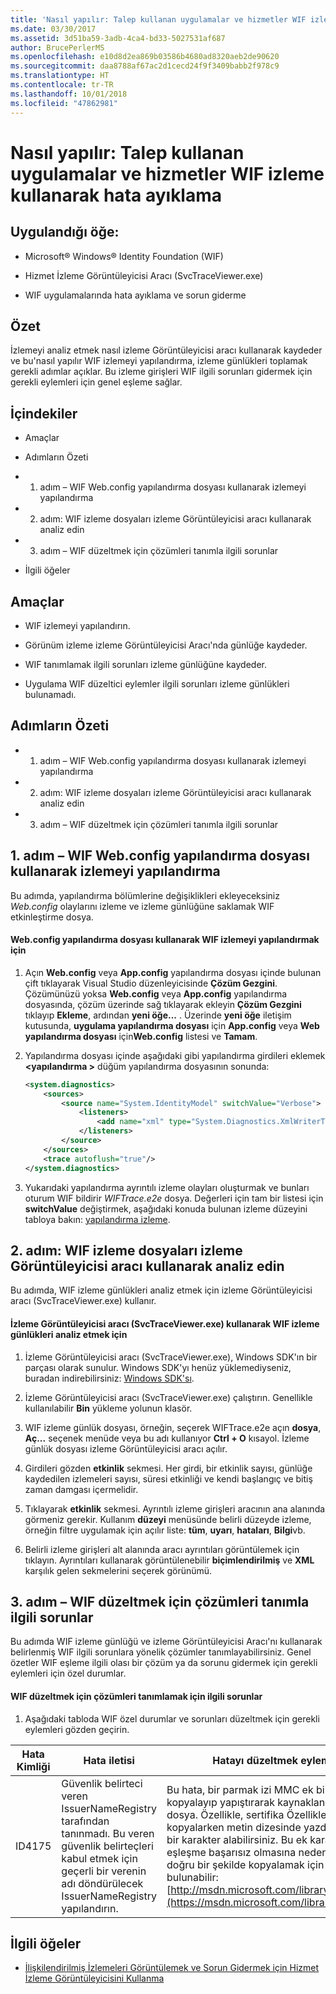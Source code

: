 ```yaml
---
title: 'Nasıl yapılır: Talep kullanan uygulamalar ve hizmetler WIF izleme kullanarak hata ayıklama'
ms.date: 03/30/2017
ms.assetid: 3d51ba59-3adb-4ca4-bd33-5027531af687
author: BrucePerlerMS
ms.openlocfilehash: e10d8d2ea869b03586b4680ad8320aeb2de90620
ms.sourcegitcommit: daa8788af67ac2d1cecd24f9f3409babb2f978c9
ms.translationtype: HT
ms.contentlocale: tr-TR
ms.lasthandoff: 10/01/2018
ms.locfileid: "47862981"
---
```

# <a name="how-to-debug-claims-aware-applications-and-services-using-wif-tracing"></a>Nasıl yapılır: Talep kullanan uygulamalar ve hizmetler WIF izleme kullanarak hata ayıklama
## <a name="applies-to"></a>Uygulandığı öğe:  
  
-   Microsoft® Windows® Identity Foundation (WIF)  
  
-   Hizmet İzleme Görüntüleyicisi Aracı (SvcTraceViewer.exe)  
  
-   WIF uygulamalarında hata ayıklama ve sorun giderme  
  
## <a name="summary"></a>Özet  
 İzlemeyi analiz etmek nasıl izleme Görüntüleyicisi aracı kullanarak kaydeder ve bu'nasıl yapılır WIF izlemeyi yapılandırma, izleme günlükleri toplamak gerekli adımlar açıklar. Bu izleme girişleri WIF ilgili sorunları gidermek için gerekli eylemleri için genel eşleme sağlar.  
  
## <a name="contents"></a>İçindekiler  
  
-   Amaçlar  
  
-   Adımların Özeti  
  
-   1. adım – WIF Web.config yapılandırma dosyası kullanarak izlemeyi yapılandırma  
  
-   2. adım: WIF izleme dosyaları izleme Görüntüleyicisi aracı kullanarak analiz edin  
  
-   3. adım – WIF düzeltmek için çözümleri tanımla ilgili sorunlar  
  
-   İlgili öğeler  
  
## <a name="objectives"></a>Amaçlar  
  
-   WIF izlemeyi yapılandırın.  
  
-   Görünüm izleme izleme Görüntüleyicisi Aracı'nda günlüğe kaydeder.  
  
-   WIF tanımlamak ilgili sorunları izleme günlüğüne kaydeder.  
  
-   Uygulama WIF düzeltici eylemler ilgili sorunları izleme günlükleri bulunamadı.  
  
## <a name="summary-of-steps"></a>Adımların Özeti  
  
-   1. adım – WIF Web.config yapılandırma dosyası kullanarak izlemeyi yapılandırma  
  
-   2. adım: WIF izleme dosyaları izleme Görüntüleyicisi aracı kullanarak analiz edin  
  
-   3. adım – WIF düzeltmek için çözümleri tanımla ilgili sorunlar  
  
## <a name="step-1--configure-wif-tracing-using-webconfig-configuration-file"></a>1. adım – WIF Web.config yapılandırma dosyası kullanarak izlemeyi yapılandırma  
 Bu adımda, yapılandırma bölümlerine değişiklikleri ekleyeceksiniz *Web.config* olaylarını izleme ve izleme günlüğüne saklamak WIF etkinleştirme dosya.  
  
#### <a name="to-configure-wif-tracing-using-webconfig-configuration-file"></a>Web.config yapılandırma dosyası kullanarak WIF izlemeyi yapılandırmak için  
  
1.  Açın **Web.config** veya **App.config** yapılandırma dosyası içinde bulunan çift tıklayarak Visual Studio düzenleyicisinde **Çözüm Gezgini**. Çözümünüzü yoksa **Web.config** veya **App.config** yapılandırma dosyasında, çözüm üzerinde sağ tıklayarak ekleyin **Çözüm Gezgini** tıklayıp **Ekleme**, ardından **yeni öğe...** . Üzerinde **yeni öğe** iletişim kutusunda, **uygulama yapılandırma dosyası** için **App.config** veya **Web yapılandırma dosyası** için**Web.config** listesi ve **Tamam**.  
  
2.  Yapılandırma dosyası içinde aşağıdaki gibi yapılandırma girdileri eklemek  **\<yapılandırma >** düğüm yapılandırma dosyasının sonunda:  
  
    ```xml  
    <system.diagnostics>  
        <sources>  
            <source name="System.IdentityModel" switchValue="Verbose">  
                <listeners>  
                    <add name="xml" type="System.Diagnostics.XmlWriterTraceListener" initializeData="WIFTrace.e2e"/>  
                </listeners>  
            </source>  
        </sources>  
        <trace autoflush="true"/>  
    </system.diagnostics>  
    ```  
  
3.  Yukarıdaki yapılandırma ayrıntılı izleme olayları oluşturmak ve bunları oturum WIF bildirir *WIFTrace.e2e* dosya. Değerleri için tam bir listesi için **switchValue** değiştirmek, aşağıdaki konuda bulunan izleme düzeyini tabloya bakın: [yapılandırma izleme](../wcf/diagnostics/tracing/configuring-tracing.md).  
  
## <a name="step-2--analyze-wif-trace-files-using-trace-viewer-tool"></a>2. adım: WIF izleme dosyaları izleme Görüntüleyicisi aracı kullanarak analiz edin  
 Bu adımda, WIF izleme günlükleri analiz etmek için izleme Görüntüleyicisi aracı (SvcTraceViewer.exe) kullanır.  
  
#### <a name="to-analyze-wif-trace-logs-using-trace-viewer-tool-svctraceviewerexe"></a>İzleme Görüntüleyicisi aracı (SvcTraceViewer.exe) kullanarak WIF izleme günlükleri analiz etmek için  
  
1.  İzleme Görüntüleyicisi aracı (SvcTraceViewer.exe), Windows SDK'ın bir parçası olarak sunulur. Windows SDK'yı henüz yüklemediyseniz, buradan indirebilirsiniz: [Windows SDK'sı](https://www.microsoft.com/download/en/details.aspx?id=8279).  
  
2.  İzleme Görüntüleyicisi aracı (SvcTraceViewer.exe) çalıştırın. Genellikle kullanılabilir **Bin** yükleme yolunun klasör.  
  
3.  WIF izleme günlük dosyası, örneğin, seçerek WIFTrace.e2e açın **dosya**, **Aç...** seçenek menüde veya bu adı kullanıyor **Ctrl + O** kısayol. İzleme günlük dosyası izleme Görüntüleyicisi aracı açılır.  
  
4.  Girdileri gözden **etkinlik** sekmesi. Her girdi, bir etkinlik sayısı, günlüğe kaydedilen izlemeleri sayısı, süresi etkinliği ve kendi başlangıç ve bitiş zaman damgası içermelidir.  
  
5.  Tıklayarak **etkinlik** sekmesi. Ayrıntılı izleme girişleri aracının ana alanında görmeniz gerekir. Kullanım **düzeyi** menüsünde belirli düzeyde izleme, örneğin filtre uygulamak için açılır liste: **tüm**, **uyarı**, **hataları**, **Bilgi**vb.  
  
6.  Belirli izleme girişleri alt alanında aracı ayrıntıları görüntülemek için tıklayın. Ayrıntıları kullanarak görüntülenebilir **biçimlendirilmiş** ve **XML** karşılık gelen sekmelerini seçerek görünümü.  
  
## <a name="step-3--identify-solutions-to-fix-wif-related-issues"></a>3. adım – WIF düzeltmek için çözümleri tanımla ilgili sorunlar  
 Bu adımda WIF izleme günlüğü ve izleme Görüntüleyicisi Aracı'nı kullanarak belirlenmiş WIF ilgili sorunlara yönelik çözümler tanımlayabilirsiniz. Genel özetler WIF eşleme ilgili olası bir çözüm ya da sorunu gidermek için gerekli eylemleri için özel durumlar.  
  
#### <a name="to-identify-solutions-to-fix-wif-related-issues"></a>WIF düzeltmek için çözümleri tanımlamak için ilgili sorunlar  
  
1.  Aşağıdaki tabloda WIF özel durumlar ve sorunları düzeltmek için gerekli eylemleri gözden geçirin.  
  
|**Hata Kimliği**|**Hata iletisi**|**Hatayı düzeltmek eylem gerekli**|  
|-|-|-|  
|ID4175|Güvenlik belirteci veren IssuerNameRegistry tarafından tanınmadı.  Bu veren güvenlik belirteçleri kabul etmek için geçerli bir verenin adı döndürülecek IssuerNameRegistry yapılandırın.|Bu hata, bir parmak izi MMC ek bileşeninden kopyalayıp yapıştırarak kaynaklanabilir *Web.config* dosya. Özellikle, sertifika Özellikler penceresinden kopyalarken metin dizesinde yazdırılamayan ekstra bir karakter alabilirsiniz. Bu ek karakter parmak izi eşleşme başarısız olmasına neden olur. Parmak izi doğru bir şekilde kopyalamak için yordam burada bulunabilir: [http://msdn.microsoft.com/library/ff359102.aspx](https://msdn.microsoft.com/library/ff359102.aspx)|  
  
## <a name="related-items"></a>İlgili öğeler  
  
-   [İlişkilendirilmiş İzlemeleri Görüntülemek ve Sorun Gidermek için Hizmet İzleme Görüntüleyicisini Kullanma](../wcf/diagnostics/tracing/using-service-trace-viewer-for-viewing-correlated-traces-and-troubleshooting.md)
